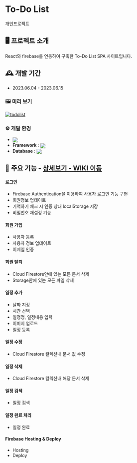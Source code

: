 # To-Do List
개인프로젝트

## 🖥️ 프로젝트 소개
React와 firebase를 연동하여 구축한 To-Do List SPA 사이트입니다.
<br>

## 🕰️ 개발 기간
* 2023.06.04 - 2023.06.15

### 🖼️ 미리 보기
[![todolist](https://github.com/donggoong/Front-End/assets/96469635/712f73d2-dff9-4220-a7d9-8263a1526800)](https://todo-app-926dd.firebaseapp.com)

### ⚙️ 개발 환경
- <img valign="middle" src="https://img.shields.io/badge/NodeJs-339933?style=for-the-badge&logo=Node.Js&logoColor=white">
- **Framework** : <img valign="middle" src="https://img.shields.io/badge/React-61DAFB?style=for-the-badge&logo=React&logoColor=white">
- **Database** : <img valign="middle" src="https://img.shields.io/badge/Firebase-FFCA28?style=for-the-badge&logo=Firebase&logoColor=white">


## 📌 주요 기능 - <a href="https://github.com/donggoong/Front-End/wiki/To-Do-List" >상세보기 - WIKI 이동</a>
#### 로그인
- Firebase Authentication을 이용하여 사용자 로그인 기능 구현
- 회원정보 업데이트
- 기억하기 체크 시 인증 상태 localStorage 저장
- 비밀번호 재설정 기능
#### 회원 가입
- 사용자 등록
- 사용자 정보 업데이트
- 이메일 인증
#### 회원 탈퇴
- Cloud Firestore안에 있는 모든 문서 삭제
- Storage안에 있는 모든 파일 삭제

#### 일정 추가
- 날짜 지정
- 시간 선택
- 일정명, 일정내용 입력
- 이미지 업로드
- 일정 등록
#### 일정 수정
- Cloud Firestore 컬렉션내 문서 값 수정
#### 일정 삭제
- Cloud Firestore 컬렉션내 해당 문서 삭제
#### 일정 검색
- 일정 검색
#### 일정 완료 처리
- 일정 완료

#### Firebase Hosting & Deploy 
- Hosting
- Deploy
